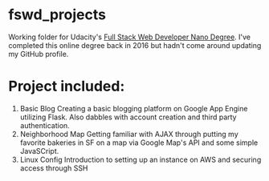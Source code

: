 # fswd_projects

Working folder for Udacity's [Full Stack Web Developer Nano Degree]('https://www.udacity.com/course/full-stack-web-developer-nanodegree--nd004').
I've completed this online degree back in 2016 but hadn't come around updating
my GitHub profile.


# Project included:
1. Basic Blog
  Creating a basic blogging platform on Google App Engine utilizing Flask.
  Also dabbles with account creation and third party authentication.
2. Neighborhood Map
  Getting familiar with AJAX through putting my favorite bakeries in SF on a
  map via Google Map's API and some simple JavaSCript.
3. Linux Config
  Introduction to setting up an instance on AWS and securing access through SSH
